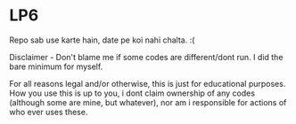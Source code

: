 # LP6
Repo sab use karte hain, date pe koi nahi chalta. :(

Disclaimer - 
Don't blame me if some codes are different/dont run. I did the bare minimum for myself.


For all reasons legal and/or otherwise, this is just for educational purposes. 
How you use this is up to you, i dont claim ownership of any codes (although some are mine, but whatever), nor am i responsible for actions of who ever uses these. 
